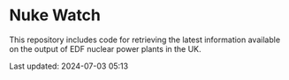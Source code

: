 # Nuke Watch

This repository includes code for retrieving the latest information available on the output of EDF nuclear power plants in the UK.

Last updated: 2024-07-03 05:13